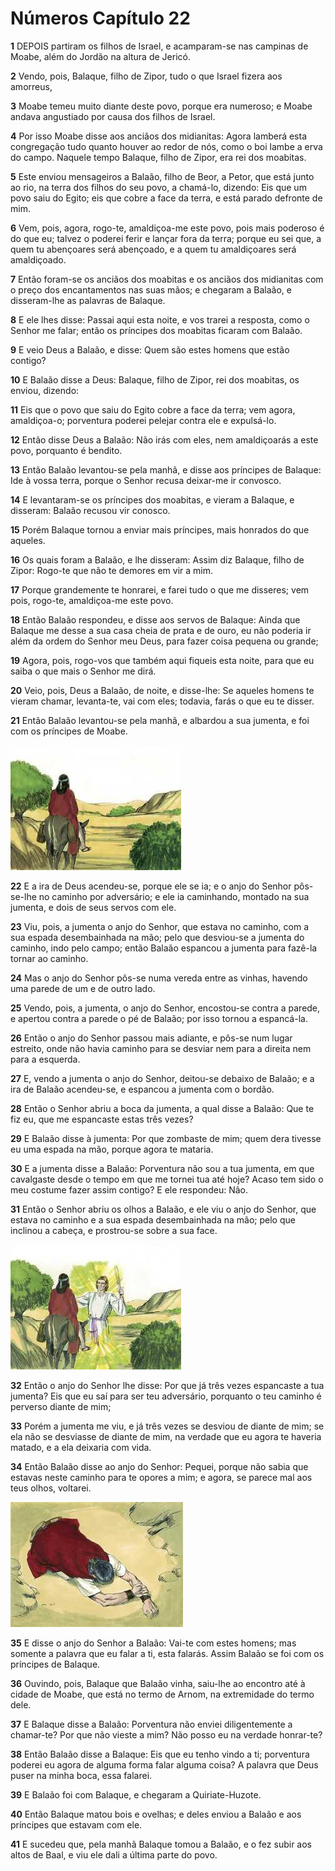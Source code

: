 # Números Capítulo 22

**1** 	DEPOIS partiram os filhos de Israel, e acamparam-se nas campinas de Moabe, além do Jordão na altura de Jericó.

**2** 	Vendo, pois, Balaque, filho de Zipor, tudo o que Israel fizera aos amorreus,

**3** 	Moabe temeu muito diante deste povo, porque era numeroso; e Moabe andava angustiado por causa dos filhos de Israel.

**4** 	Por isso Moabe disse aos anciãos dos midianitas: Agora lamberá esta congregação tudo quanto houver ao redor de nós, como o boi lambe a erva do campo. Naquele tempo Balaque, filho de Zipor, era rei dos moabitas.

**5** 	Este enviou mensageiros a Balaão, filho de Beor, a Petor, que está junto ao rio, na terra dos filhos do seu povo, a chamá-lo, dizendo: Eis que um povo saiu do Egito; eis que cobre a face da terra, e está parado defronte de mim.

**6** 	Vem, pois, agora, rogo-te, amaldiçoa-me este povo, pois mais poderoso é do que eu; talvez o poderei ferir e lançar fora da terra; porque eu sei que, a quem tu abençoares será abençoado, e a quem tu amaldiçoares será amaldiçoado.

**7** 	Então foram-se os anciãos dos moabitas e os anciãos dos midianitas com o preço dos encantamentos nas suas mãos; e chegaram a Balaão, e disseram-lhe as palavras de Balaque.

**8** 	E ele lhes disse: Passai aqui esta noite, e vos trarei a resposta, como o Senhor me falar; então os príncipes dos moabitas ficaram com Balaão.

**9** 	E veio Deus a Balaão, e disse: Quem são estes homens que estão contigo?

**10** 	E Balaão disse a Deus: Balaque, filho de Zipor, rei dos moabitas, os enviou, dizendo:

**11** 	Eis que o povo que saiu do Egito cobre a face da terra; vem agora, amaldiçoa-o; porventura poderei pelejar contra ele e expulsá-lo.

**12** 	Então disse Deus a Balaão: Não irás com eles, nem amaldiçoarás a este povo, porquanto é bendito.

**13** 	Então Balaão levantou-se pela manhã, e disse aos príncipes de Balaque: Ide à vossa terra, porque o Senhor recusa deixar-me ir convosco.

**14** 	E levantaram-se os príncipes dos moabitas, e vieram a Balaque, e disseram: Balaão recusou vir conosco.

**15** 	Porém Balaque tornou a enviar mais príncipes, mais honrados do que aqueles.

**16** 	Os quais foram a Balaão, e lhe disseram: Assim diz Balaque, filho de Zipor: Rogo-te que não te demores em vir a mim.

**17** 	Porque grandemente te honrarei, e farei tudo o que me disseres; vem pois, rogo-te, amaldiçoa-me este povo.

**18** 	Então Balaão respondeu, e disse aos servos de Balaque: Ainda que Balaque me desse a sua casa cheia de prata e de ouro, eu não poderia ir além da ordem do Senhor meu Deus, para fazer coisa pequena ou grande;

**19** 	Agora, pois, rogo-vos que também aqui fiqueis esta noite, para que eu saiba o que mais o Senhor me dirá.

**20** 	Veio, pois, Deus a Balaão, de noite, e disse-lhe: Se aqueles homens te vieram chamar, levanta-te, vai com eles; todavia, farás o que eu te disser.

**21** 	Então Balaão levantou-se pela manhã, e albardou a sua jumenta, e foi com os príncipes de Moabe.

![](../Images/SweetPublishing/4-22-4.jpg) 

**22** 	E a ira de Deus acendeu-se, porque ele se ia; e o anjo do Senhor pôs-se-lhe no caminho por adversário; e ele ia caminhando, montado na sua jumenta, e dois de seus servos com ele.

**23** 	Viu, pois, a jumenta o anjo do Senhor, que estava no caminho, com a sua espada desembainhada na mão; pelo que desviou-se a jumenta do caminho, indo pelo campo; então Balaão espancou a jumenta para fazê-la tornar ao caminho.

**24** 	Mas o anjo do Senhor pôs-se numa vereda entre as vinhas, havendo uma parede de um e de outro lado.

**25** 	Vendo, pois, a jumenta, o anjo do Senhor, encostou-se contra a parede, e apertou contra a parede o pé de Balaão; por isso tornou a espancá-la.

**26** 	Então o anjo do Senhor passou mais adiante, e pôs-se num lugar estreito, onde não havia caminho para se desviar nem para a direita nem para a esquerda.

**27** 	E, vendo a jumenta o anjo do Senhor, deitou-se debaixo de Balaão; e a ira de Balaão acendeu-se, e espancou a jumenta com o bordão.

**28** 	Então o Senhor abriu a boca da jumenta, a qual disse a Balaão: Que te fiz eu, que me espancaste estas três vezes?

**29** 	E Balaão disse à jumenta: Por que zombaste de mim; quem dera tivesse eu uma espada na mão, porque agora te mataria.

**30** 	E a jumenta disse a Balaão: Porventura não sou a tua jumenta, em que cavalgaste desde o tempo em que me tornei tua até hoje? Acaso tem sido o meu costume fazer assim contigo? E ele respondeu: Não.

**31** 	Então o Senhor abriu os olhos a Balaão, e ele viu o anjo do Senhor, que estava no caminho e a sua espada desembainhada na mão; pelo que inclinou a cabeça, e prostrou-se sobre a sua face.

![](../Images/SweetPublishing/4-22-1.jpg) 

**32** 	Então o anjo do Senhor lhe disse: Por que já três vezes espancaste a tua jumenta? Eis que eu saí para ser teu adversário, porquanto o teu caminho é perverso diante de mim;

**33** 	Porém a jumenta me viu, e já três vezes se desviou de diante de mim; se ela não se desviasse de diante de mim, na verdade que eu agora te haveria matado, e a ela deixaria com vida.

**34** 	Então Balaão disse ao anjo do Senhor: Pequei, porque não sabia que estavas neste caminho para te opores a mim; e agora, se parece mal aos teus olhos, voltarei.

![](../Images/SweetPublishing/4-22-3.jpg) 

**35** 	E disse o anjo do Senhor a Balaão: Vai-te com estes homens; mas somente a palavra que eu falar a ti, esta falarás. Assim Balaão se foi com os príncipes de Balaque.

**36** 	Ouvindo, pois, Balaque que Balaão vinha, saiu-lhe ao encontro até à cidade de Moabe, que está no termo de Arnom, na extremidade do termo dele.

**37** 	E Balaque disse a Balaão: Porventura não enviei diligentemente a chamar-te? Por que não vieste a mim? Não posso eu na verdade honrar-te?

**38** 	Então Balaão disse a Balaque: Eis que eu tenho vindo a ti; porventura poderei eu agora de alguma forma falar alguma coisa? A palavra que Deus puser na minha boca, essa falarei.

**39** 	E Balaão foi com Balaque, e chegaram a Quiriate-Huzote.

**40** 	Então Balaque matou bois e ovelhas; e deles enviou a Balaão e aos príncipes que estavam com ele.

**41** 	E sucedeu que, pela manhã Balaque tomou a Balaão, e o fez subir aos altos de Baal, e viu ele dali a última parte do povo.

